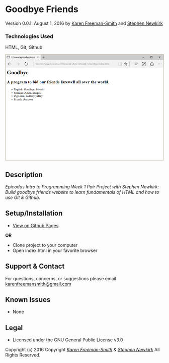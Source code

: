 # Goodbye Friends
Version 0.0.1: August 1, 2016
by [Karen Freeman-Smith](https://karenfreemansmith.github.io) and [Stephen Newkirk](https://github.com/NewkirkS)

### Technologies Used
HTML, Git, Github

![screenshot of project running](screenshot.png)

## Description
*Epicodus Intro to Programming Week 1 Pair Project with Stephen Newkirk: Build goodbye friends website to learn fundamentals of HTML and how to use Git & Github.*

## Setup/Installation
* [View on Github Pages](https://karenfreemansmith.github.io/Epic-IntroWk1-Goodbye)

 __OR__
* Clone project to your computer
* Open index.html in your favorite browser

## Support & Contact
For questions, concerns, or suggestions please email karenfreemansmith@gmail.com

## Known Issues
* None

## Legal
* Licensed under the GNU General Public License v3.0

Copyright (c) 2016 Copyright _[Karen Freeman-Smith](https://karenfreemansmith.github.io) & [Stephen Newkirk](https://github.com/NewkirkS)_ All Rights Reserved.

